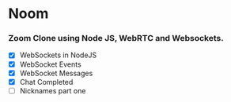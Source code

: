 # Noom

### Zoom Clone using Node JS, WebRTC and Websockets.

- [x] WebSockets in NodeJS
- [x] WebSocket Events
- [x] WebSocket Messages
- [x] Chat Completed
- [ ] Nicknames part one
